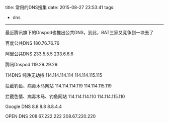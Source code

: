 title: 常用的DNS搜集
date: 2015-08-27 23:53:41
tags: 
- dns
---
最近腾讯旗下的Dnspod也推出公共DNS，到此，BAT三家又竞争到一块去了
<!--more-->
百度公共DNS
180.76.76.76

阿里公共DNS
233.5.5.5
233.6.6.6

腾讯Dnspod
119.29.29.29

114DNS
纯净无劫持
114.114.114.114
114.114.115.115

拦截钓鱼、病毒木马网站
114.114.114.119
114.114.115.119

拦截色情、病毒木马、钓鱼网站
114.114.114.110
114.114.115.110

Google DNS
8.8.8.8
8.8.4.4

OPEN DNS
208.67.222.222
208.67.220.220


